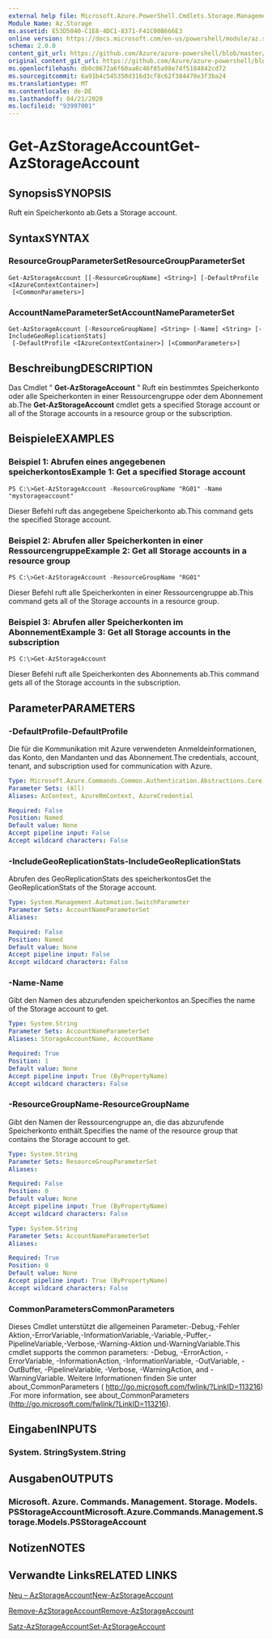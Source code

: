 ```yaml
---
external help file: Microsoft.Azure.PowerShell.Cmdlets.Storage.Management.dll-Help.xml
Module Name: Az.Storage
ms.assetid: E53D5040-C1E8-4DC1-8371-F41C00B666E3
online version: https://docs.microsoft.com/en-us/powershell/module/az.storage/get-azstorageaccount
schema: 2.0.0
content_git_url: https://github.com/Azure/azure-powershell/blob/master/src/Storage/Storage.Management/help/Get-AzStorageAccount.md
original_content_git_url: https://github.com/Azure/azure-powershell/blob/master/src/Storage/Storage.Management/help/Get-AzStorageAccount.md
ms.openlocfilehash: db0c0672a6f60aa8c46f85a98e74f5184842cd72
ms.sourcegitcommit: 6a91b4c545350d316d3cf8c62f384478e3f3ba24
ms.translationtype: MT
ms.contentlocale: de-DE
ms.lasthandoff: 04/21/2020
ms.locfileid: "93997001"
---
```

# <span data-ttu-id="0f062-101">Get-AzStorageAccount</span><span class="sxs-lookup"><span data-stu-id="0f062-101">Get-AzStorageAccount</span></span>

## <span data-ttu-id="0f062-102">Synopsis</span><span class="sxs-lookup"><span data-stu-id="0f062-102">SYNOPSIS</span></span>
<span data-ttu-id="0f062-103">Ruft ein Speicherkonto ab.</span><span class="sxs-lookup"><span data-stu-id="0f062-103">Gets a Storage account.</span></span>

## <span data-ttu-id="0f062-104">Syntax</span><span class="sxs-lookup"><span data-stu-id="0f062-104">SYNTAX</span></span>

### <span data-ttu-id="0f062-105">ResourceGroupParameterSet</span><span class="sxs-lookup"><span data-stu-id="0f062-105">ResourceGroupParameterSet</span></span>
```
Get-AzStorageAccount [[-ResourceGroupName] <String>] [-DefaultProfile <IAzureContextContainer>]
 [<CommonParameters>]
```

### <span data-ttu-id="0f062-106">AccountNameParameterSet</span><span class="sxs-lookup"><span data-stu-id="0f062-106">AccountNameParameterSet</span></span>
```
Get-AzStorageAccount [-ResourceGroupName] <String> [-Name] <String> [-IncludeGeoReplicationStats]
 [-DefaultProfile <IAzureContextContainer>] [<CommonParameters>]
```

## <span data-ttu-id="0f062-107">Beschreibung</span><span class="sxs-lookup"><span data-stu-id="0f062-107">DESCRIPTION</span></span>
<span data-ttu-id="0f062-108">Das Cmdlet " **Get-AzStorageAccount** " Ruft ein bestimmtes Speicherkonto oder alle Speicherkonten in einer Ressourcengruppe oder dem Abonnement ab.</span><span class="sxs-lookup"><span data-stu-id="0f062-108">The **Get-AzStorageAccount** cmdlet gets a specified Storage account or all of the Storage accounts in a resource group or the subscription.</span></span>

## <span data-ttu-id="0f062-109">Beispiele</span><span class="sxs-lookup"><span data-stu-id="0f062-109">EXAMPLES</span></span>

### <span data-ttu-id="0f062-110">Beispiel 1: Abrufen eines angegebenen speicherkontos</span><span class="sxs-lookup"><span data-stu-id="0f062-110">Example 1: Get a specified Storage account</span></span>
```
PS C:\>Get-AzStorageAccount -ResourceGroupName "RG01" -Name "mystorageaccount"
```

<span data-ttu-id="0f062-111">Dieser Befehl ruft das angegebene Speicherkonto ab.</span><span class="sxs-lookup"><span data-stu-id="0f062-111">This command gets the specified Storage account.</span></span>

### <span data-ttu-id="0f062-112">Beispiel 2: Abrufen aller Speicherkonten in einer Ressourcengruppe</span><span class="sxs-lookup"><span data-stu-id="0f062-112">Example 2: Get all Storage accounts in a resource group</span></span>
```
PS C:\>Get-AzStorageAccount -ResourceGroupName "RG01"
```

<span data-ttu-id="0f062-113">Dieser Befehl ruft alle Speicherkonten in einer Ressourcengruppe ab.</span><span class="sxs-lookup"><span data-stu-id="0f062-113">This command gets all of the Storage accounts in a resource group.</span></span>

### <span data-ttu-id="0f062-114">Beispiel 3: Abrufen aller Speicherkonten im Abonnement</span><span class="sxs-lookup"><span data-stu-id="0f062-114">Example 3:  Get all Storage accounts in the subscription</span></span>
```
PS C:\>Get-AzStorageAccount
```

<span data-ttu-id="0f062-115">Dieser Befehl ruft alle Speicherkonten des Abonnements ab.</span><span class="sxs-lookup"><span data-stu-id="0f062-115">This command gets all of the Storage accounts in the subscription.</span></span>

## <span data-ttu-id="0f062-116">Parameter</span><span class="sxs-lookup"><span data-stu-id="0f062-116">PARAMETERS</span></span>

### <span data-ttu-id="0f062-117">-DefaultProfile</span><span class="sxs-lookup"><span data-stu-id="0f062-117">-DefaultProfile</span></span>
<span data-ttu-id="0f062-118">Die für die Kommunikation mit Azure verwendeten Anmeldeinformationen, das Konto, den Mandanten und das Abonnement.</span><span class="sxs-lookup"><span data-stu-id="0f062-118">The credentials, account, tenant, and subscription used for communication with Azure.</span></span>

```yaml
Type: Microsoft.Azure.Commands.Common.Authentication.Abstractions.Core.IAzureContextContainer
Parameter Sets: (All)
Aliases: AzContext, AzureRmContext, AzureCredential

Required: False
Position: Named
Default value: None
Accept pipeline input: False
Accept wildcard characters: False
```

### <span data-ttu-id="0f062-119">-IncludeGeoReplicationStats</span><span class="sxs-lookup"><span data-stu-id="0f062-119">-IncludeGeoReplicationStats</span></span>
<span data-ttu-id="0f062-120">Abrufen des GeoReplicationStats des speicherkontos</span><span class="sxs-lookup"><span data-stu-id="0f062-120">Get the GeoReplicationStats of the Storage account.</span></span>

```yaml
Type: System.Management.Automation.SwitchParameter
Parameter Sets: AccountNameParameterSet
Aliases:

Required: False
Position: Named
Default value: None
Accept pipeline input: False
Accept wildcard characters: False
```

### <span data-ttu-id="0f062-121">-Name</span><span class="sxs-lookup"><span data-stu-id="0f062-121">-Name</span></span>
<span data-ttu-id="0f062-122">Gibt den Namen des abzurufenden speicherkontos an.</span><span class="sxs-lookup"><span data-stu-id="0f062-122">Specifies the name of the Storage account to get.</span></span>

```yaml
Type: System.String
Parameter Sets: AccountNameParameterSet
Aliases: StorageAccountName, AccountName

Required: True
Position: 1
Default value: None
Accept pipeline input: True (ByPropertyName)
Accept wildcard characters: False
```

### <span data-ttu-id="0f062-123">-ResourceGroupName</span><span class="sxs-lookup"><span data-stu-id="0f062-123">-ResourceGroupName</span></span>
<span data-ttu-id="0f062-124">Gibt den Namen der Ressourcengruppe an, die das abzurufende Speicherkonto enthält.</span><span class="sxs-lookup"><span data-stu-id="0f062-124">Specifies the name of the resource group that contains the Storage account to get.</span></span>

```yaml
Type: System.String
Parameter Sets: ResourceGroupParameterSet
Aliases:

Required: False
Position: 0
Default value: None
Accept pipeline input: True (ByPropertyName)
Accept wildcard characters: False
```

```yaml
Type: System.String
Parameter Sets: AccountNameParameterSet
Aliases:

Required: True
Position: 0
Default value: None
Accept pipeline input: True (ByPropertyName)
Accept wildcard characters: False
```

### <span data-ttu-id="0f062-125">CommonParameters</span><span class="sxs-lookup"><span data-stu-id="0f062-125">CommonParameters</span></span>
<span data-ttu-id="0f062-126">Dieses Cmdlet unterstützt die allgemeinen Parameter:-Debug,-Fehler Aktion,-ErrorVariable,-InformationVariable,-Variable,-Puffer,-PipelineVariable,-Verbose,-Warning-Aktion und-WarningVariable.</span><span class="sxs-lookup"><span data-stu-id="0f062-126">This cmdlet supports the common parameters: -Debug, -ErrorAction, -ErrorVariable, -InformationAction, -InformationVariable, -OutVariable, -OutBuffer, -PipelineVariable, -Verbose, -WarningAction, and -WarningVariable.</span></span> <span data-ttu-id="0f062-127">Weitere Informationen finden Sie unter about_CommonParameters ( http://go.microsoft.com/fwlink/?LinkID=113216) .</span><span class="sxs-lookup"><span data-stu-id="0f062-127">For more information, see about_CommonParameters (http://go.microsoft.com/fwlink/?LinkID=113216).</span></span>

## <span data-ttu-id="0f062-128">Eingaben</span><span class="sxs-lookup"><span data-stu-id="0f062-128">INPUTS</span></span>

### <span data-ttu-id="0f062-129">System. String</span><span class="sxs-lookup"><span data-stu-id="0f062-129">System.String</span></span>

## <span data-ttu-id="0f062-130">Ausgaben</span><span class="sxs-lookup"><span data-stu-id="0f062-130">OUTPUTS</span></span>

### <span data-ttu-id="0f062-131">Microsoft. Azure. Commands. Management. Storage. Models. PSStorageAccount</span><span class="sxs-lookup"><span data-stu-id="0f062-131">Microsoft.Azure.Commands.Management.Storage.Models.PSStorageAccount</span></span>

## <span data-ttu-id="0f062-132">Notizen</span><span class="sxs-lookup"><span data-stu-id="0f062-132">NOTES</span></span>

## <span data-ttu-id="0f062-133">Verwandte Links</span><span class="sxs-lookup"><span data-stu-id="0f062-133">RELATED LINKS</span></span>

[<span data-ttu-id="0f062-134">Neu – AzStorageAccount</span><span class="sxs-lookup"><span data-stu-id="0f062-134">New-AzStorageAccount</span></span>](./New-AzStorageAccount.md)

[<span data-ttu-id="0f062-135">Remove-AzStorageAccount</span><span class="sxs-lookup"><span data-stu-id="0f062-135">Remove-AzStorageAccount</span></span>](./Remove-AzStorageAccount.md)

[<span data-ttu-id="0f062-136">Satz-AzStorageAccount</span><span class="sxs-lookup"><span data-stu-id="0f062-136">Set-AzStorageAccount</span></span>](./Set-AzStorageAccount.md)


